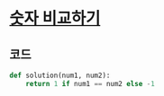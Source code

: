 # [숫자 비교하기](https://school.programmers.co.kr/learn/courses/30/lessons/120807)

## 코드
```python
def solution(num1, num2):
    return 1 if num1 == num2 else -1
```